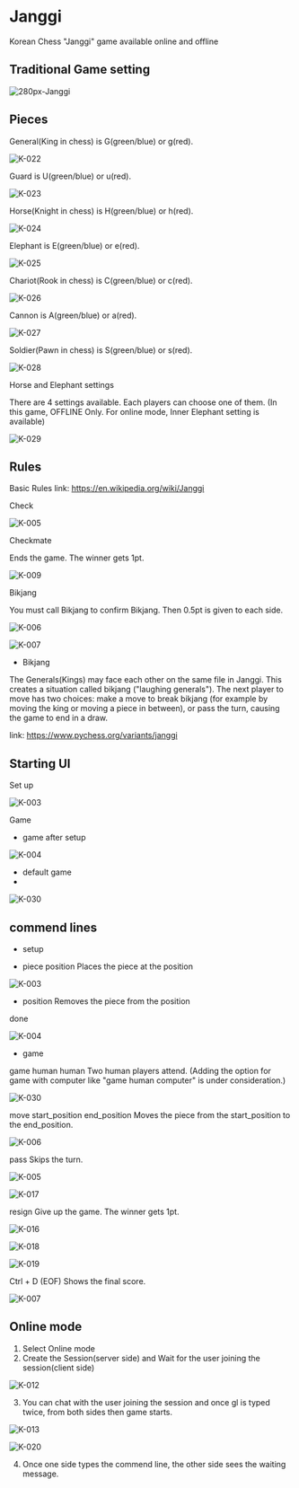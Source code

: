 # Janggi
Korean Chess "Janggi" game available online and offline

## Traditional Game setting

![280px-Janggi](https://github.com/jy-canucks1/Janggi/assets/84373345/c13f7590-6f0b-4c59-9868-7ba8ccad6614)

## Pieces
General(King in chess) is G(green/blue) or g(red).

![K-022](https://github.com/jy-canucks1/Janggi/assets/84373345/d62c558d-f3e7-407a-adab-6d3572bf472c)


Guard is U(green/blue) or u(red).

![K-023](https://github.com/jy-canucks1/Janggi/assets/84373345/4e3b3411-3e71-44ed-84c2-15184554884d)


Horse(Knight in chess) is H(green/blue) or h(red).

![K-024](https://github.com/jy-canucks1/Janggi/assets/84373345/16f21921-8201-41fc-9141-306701a8411b)


Elephant is E(green/blue) or e(red).

![K-025](https://github.com/jy-canucks1/Janggi/assets/84373345/2c53a76d-ec26-4075-89db-fee4b96dfa5a)


Chariot(Rook in chess) is C(green/blue) or c(red).

![K-026](https://github.com/jy-canucks1/Janggi/assets/84373345/f9da2826-d380-4e23-80f6-8db0758db48f)


Cannon is A(green/blue) or a(red).

![K-027](https://github.com/jy-canucks1/Janggi/assets/84373345/88b7e0a0-bcd6-4506-814f-72ed21f5a9c0)

Soldier(Pawn in chess) is S(green/blue) or s(red).

![K-028](https://github.com/jy-canucks1/Janggi/assets/84373345/72f46381-e008-4030-9fbf-b9c0a27dc605)

Horse and Elephant settings

There are 4 settings available. Each players can choose one of them.
(In this game, OFFLINE Only. For online mode, Inner Elephant setting is available)

![K-029](https://github.com/jy-canucks1/Janggi/assets/84373345/c62b549e-cae1-46e2-8302-3ee12d2af595)


## Rules

Basic Rules link: https://en.wikipedia.org/wiki/Janggi

Check

![K-005](https://github.com/jy-canucks1/Janggi/assets/84373345/1265699a-7e09-43c2-bd38-9fa9e40244fd)

Checkmate

Ends the game. The winner gets 1pt.

![K-009](https://github.com/jy-canucks1/Janggi/assets/84373345/d35a2977-ab96-4022-b6ad-d11769509064)

Bikjang

You must call Bikjang to confirm Bikjang. Then 0.5pt is given to each side.

![K-006](https://github.com/jy-canucks1/Janggi/assets/84373345/23fe374b-2c1a-4ae8-89f1-3a5463203ac0)

![K-007](https://github.com/jy-canucks1/Janggi/assets/84373345/0eaa36b3-7b4c-4021-a4c9-86bfda6f040d)

* Bikjang

The Generals(Kings) may face each other on the same file in Janggi. This creates a situation called bikjang ("laughing generals"). The next player to move has two choices: make a move to break bikjang (for example by moving the king or moving a piece in between), or pass the turn, causing the game to end in a draw.

link: https://www.pychess.org/variants/janggi

## Starting UI

Set up

![K-003](https://github.com/jy-canucks1/Janggi/assets/84373345/f91e78a7-09d0-4f6b-8b58-9ee30be5e93a)

Game

* game after setup

![K-004](https://github.com/jy-canucks1/Janggi/assets/84373345/9e2efd26-acb6-4edd-90d5-9daac0d7a1f3)

* default game
* 
![K-030](https://github.com/jy-canucks1/Janggi/assets/84373345/7b4fc790-d693-4035-adcf-a2a66c25c5cd)

## commend lines

* setup

+ piece position
Places the piece at the position

![K-003](https://github.com/jy-canucks1/Janggi/assets/84373345/71cc300f-a19c-4f18-a20e-08a49ee097a1)

- position
Removes the piece from the position

done

![K-004](https://github.com/jy-canucks1/Janggi/assets/84373345/b098ee59-bac5-49c4-a9fb-98e3a020ed31)

* game

game human human
Two human players attend. (Adding the option for game with computer like "game human computer" is under consideration.)

![K-030](https://github.com/jy-canucks1/Janggi/assets/84373345/000c4061-7923-47d1-b6cd-0d9a9650ff81)

move start_position end_position
Moves the piece from the start_position to the end_position.

![K-006](https://github.com/jy-canucks1/Janggi/assets/84373345/263ae642-1328-46fc-a04d-c5137d8ac1d3)

pass
Skips the turn.

![K-005](https://github.com/jy-canucks1/Janggi/assets/84373345/cbd984b6-fb9e-41f1-850e-9849a6cc397b)

![K-017](https://github.com/jy-canucks1/Janggi/assets/84373345/f76fe53f-7eac-4762-bf54-490f961d8079)

resign
Give up the game. The winner gets 1pt.

![K-016](https://github.com/jy-canucks1/Janggi/assets/84373345/fc1ac278-201f-45f9-8e1b-58a3db485bcd)

![K-018](https://github.com/jy-canucks1/Janggi/assets/84373345/144118c7-2320-439d-82e1-58d460856934)

![K-019](https://github.com/jy-canucks1/Janggi/assets/84373345/2664a026-37fe-4295-9f05-2b16479e5c1a)

Ctrl + D (EOF)
Shows the final score.

![K-007](https://github.com/jy-canucks1/Janggi/assets/84373345/77319268-ad44-448b-9a30-eaf12fe64f20)


## Online mode

1. Select Online mode
2. Create the Session(server side) and Wait for the user joining the session(client side)

![K-012](https://github.com/jy-canucks1/Janggi/assets/84373345/f3a516db-4d76-4ece-9d90-b76d7a41be32)

3. You can chat with the user joining the session and once gl is typed twice, from both sides then game starts.

![K-013](https://github.com/jy-canucks1/Janggi/assets/84373345/d3f2e506-aee9-4d73-8e43-f57075d7f219)

![K-020](https://github.com/jy-canucks1/Janggi/assets/84373345/7c2089d4-b0e6-43b2-ab9b-9c0fbb8e5576)

4. Once one side types the commend line, the other side sees the waiting message.
